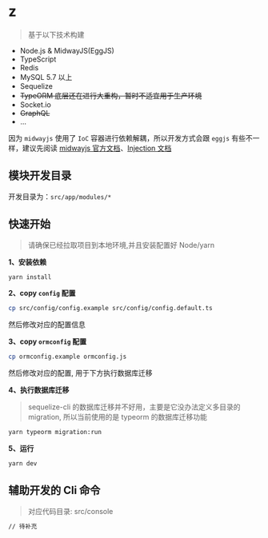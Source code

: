 # z
> 基于以下技术构建
- Node.js & MidwayJS(EggJS)
- TypeScript
- Redis
- MySQL 5.7 以上
- Sequelize
- <del> TypeORM 底层还在进行大重构，暂时不适宜用于生产环境</del>
- Socket.io
- <del>GraphQL<del>
- ...

因为 `midwayjs` 使用了 `IoC` 容器进行依赖解耦，所以开发方式会跟 `eggjs` 有些不一样，建议先阅读 [midwayjs 官方文档](https://midwayjs.org/midway/)、[Injection 文档](https://midwayjs.org/injection/guide.html)

## 模块开发目录
开发目录为：`src/app/modules/*`

## 快速开始
> 请确保已经拉取项目到本地环境,并且安装配置好 Node/yarn

**1、安装依赖**
```bash
yarn install
```

**2、copy `config` 配置**
```bash
cp src/config/config.example src/config/config.default.ts
```
然后修改对应的配置信息

**3、copy `ormconfig` 配置**
```bash
cp ormconfig.example ormconfig.js
```
然后修改对应的配置, 用于下方执行数据库迁移

**4、执行数据库迁移**
>sequelize-cli 的数据库迁移并不好用，主要是它没办法定义多目录的 migration, 所以当前使用的是 typeorm 的数据库迁移功能
```bash
yarn typeorm migration:run
```

**5、运行**
```bash
yarn dev
```

## 辅助开发的 Cli 命令
> 对应代码目录: src/console

```bash
// 待补充
```
